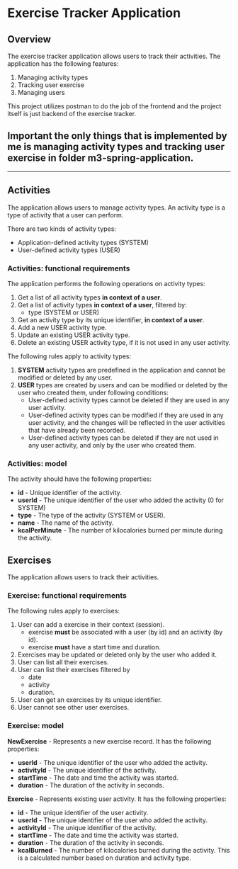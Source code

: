 # Exercise Tracker Application

## Overview

The exercise tracker application allows users to track their activities. 
The application has the following features:

1. Managing activity types
2. Tracking user exercise
3. Managing users

This project utilizes postman to do the job of the frontend and the project itself is just backend of the exercise tracker.

## Important the only things that is implemented by me is managing activity types and tracking user exercise in folder m3-spring-application.

---
## Activities
The application allows users to manage activity types. An activity type is a type of activity that a user can perform.

There are two kinds of activity types:
- Application-defined activity types (SYSTEM)
- User-defined activity types (USER)

### Activities: functional requirements

The application performs the following operations on activity types:
1. Get a list of all activity types **in context of a user**.
2. Get a list of activity types **in context of a user**, filtered by:
   - type (SYSTEM or USER)
3. Get an activity type by its unique identifier, **in context of a user**.
4. Add a new USER activity type.
5. Update an existing USER activity type.
6. Delete an existing USER activity type, if it is not used in any user activity.

The following rules apply to activity types:
1. **SYSTEM** activity types are predefined in the application and cannot be modified or deleted by any user.
2. **USER** types are created by users and can be modified or deleted by the user who created them, under following conditions:
    - User-defined activity types cannot be deleted if they are used in any user activity.
    - User-defined activity types can be modified if they are used in any user activity, and the changes will be reflected in the user activities that have already been recorded.
    - User-defined activity types can be deleted if they are not used in any user activity, and only by the user who created them.

### Activities: model

The activity should have the following properties:
- **id** - Unique identifier of the activity.
- **userId** - The unique identifier of the user who added the activity (0 for SYSTEM)
- **type** - The type of the activity (SYSTEM or USER).
- **name** - The name of the activity.
- **kcalPerMinute** - The number of kilocalories burned per minute during the activity.


## Exercises

The application allows users to track their activities. 

### Exercise: functional requirements

The following rules apply to exercises:
1. User can add a exercise in their context (session).
   - exercise **must** be associated with a user (by id) and an activity (by id).
   - exercise **must** have a start time and duration.
2. Exercises may be updated or deleted only by the user who added it.
3. User can list all their exercises.
4. User can list their exercises filtered by 
   - date
   - activity
   - duration.
5. User can get an exercises by its unique identifier.
6. User cannot see other user exercises.

### Exercise: model

**NewExercise** - Represents a new exercise record. It has the following properties:
- **userId** - The unique identifier of the user who added the activity.
- **activityId** - The unique identifier of the activity.
- **startTime** - The date and time the activity was started.
- **duration** - The duration of the activity in seconds.

**Exercise** - Represents existing user activity. It has the following properties:
  - **id** - The unique identifier of the user activity.
  - **userId** - The unique identifier of the user who added the activity.
  - **activityId** - The unique identifier of the activity.
  - **startTime** - The date and time the activity was started.
  - **duration** - The duration of the activity in seconds.
  - **kcalBurned** - The number of kilocalories burned during the activity. This is a calculated number based on duration and activity type.

